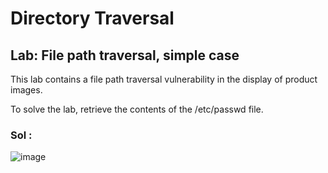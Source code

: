 # Directory Traversal

## Lab: File path traversal, simple case

This lab contains a file path traversal vulnerability in the display of product images.

To solve the lab, retrieve the contents of the /etc/passwd file.

### Sol :
![image](https://github.com/tousif13/Port_Swigger_Labs/assets/33444140/1b14de38-7e31-42b7-941d-cbd2291d002e)
